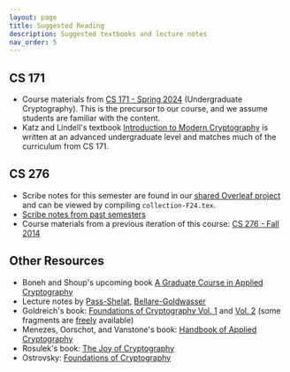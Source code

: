 ```yaml
---
layout: page
title: Suggested Reading
description: Suggested textbooks and lecture notes
nav_order: 5
---
```


## CS 171
*	Course materials from [CS 171 - Spring 2024](https://eecs171.com/) (Undergraduate Cryptography). This is the precursor to our course, and we assume students are familiar with the content.
*   Katz and Lindell's textbook [Introduction to Modern Cryptography](http://staff.ustc.edu.cn/~mfy/moderncrypto/reading%20materials/Introduction_to_Modern_Cryptography.pdf) is written at an advanced undergraduate level and matches much of the curriculum from CS 171.

## CS 276
*	Scribe notes for this semester are found in our [shared Overleaf project](https://www.overleaf.com/4483254187fjrmyctxzxfq#d396c1) and can be viewed by compiling `collection-F24.tex`. 
*	[Scribe notes from past semesters](/assets/lecture-notes/CS_276_Old_Scribe_Notes)
*	Course materials from a previous iteration of this course: [CS 276 - Fall 2014](http://people.eecs.berkeley.edu/~sanjamg/assets/classes/cs276-fall14/)

## Other Resources
*   Boneh and Shoup's upcoming book [A Graduate Course in Applied Cryptography](https://toc.cryptobook.us/book.pdf)
*   Lecture notes by [Pass-Shelat](https://www.cs.cornell.edu/courses/cs4830/2010fa/lecnotes.pdf), [Bellare-Goldwasser](https://cseweb.ucsd.edu/~mihir/papers/gb.pdf)
*   Goldreich's book: [Foundations of Cryptography Vol. 1](http://www.amazon.com/Foundations-Cryptography-1-Basic-Tools/dp/0521035368/ref=sr_1_1?ie=UTF8&qid=1440439391&sr=8-1&keywords=foundations+of+cryptography+basic+tools) and [Vol. 2](http://www.amazon.com/Foundations-Cryptography-2-Basic-Applications/dp/052111991X/ref=sr_1_2?ie=UTF8&qid=1440439466&sr=8-2&keywords=foundations+of+cryptography) (some fragments are [freely](http://www.wisdom.weizmann.ac.il/~oded/frag.html) available)
*   Menezes, Oorschot, and Vanstone's book: [Handbook of Applied Cryptography](http://cacr.uwaterloo.ca/hac/)
*   Rosulek's book: [The Joy of Cryptography](http://web.engr.oregonstate.edu/~rosulekm/crypto)
*   Ostrovsky: [Foundations of Cryptography](http://web.cs.ucla.edu/~rafail/PUBLIC/OstrovskyDraftLecNotes2010.pdf)